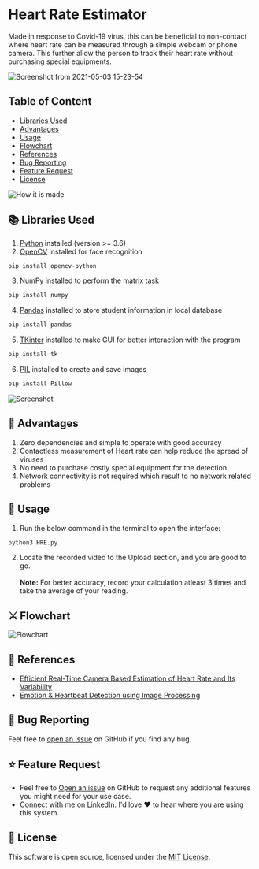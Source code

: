 # Heart Rate Estimator

Made in response to Covid-19 virus, this can be beneficial to non-contact where heart rate can be measured through a simple webcam or phone camera. This further allow the person to track their heart rate without purchasing special equipments.

![Screenshot from 2021-05-03 15-23-54](https://user-images.githubusercontent.com/69477761/167782395-d2793d72-47bb-4727-bde9-2394d98d36cc.png)

## Table of Content
- [Libraries Used](#libraries)
- [Advantages](#advantages)
- [Usage](#usage)
- [Flowchart](#Flowchart)
- [References](#references)
- [Bug Reporting](#bug-reporting)
- [Feature Request](#feature-request)
- [License](#license)

![How it is made](https://user-images.githubusercontent.com/69477761/167783906-c10f9608-58f0-4a56-aecb-5dafcd2bf8b4.png)

<a id="libraries"></a>

## 📚 Libraries Used
1. [Python](https://www.python.org/downloads/) installed (version >= 3.6)
2. [OpenCV](https://pypi.org/project/opencv-python/) installed for face recognition
```sh
pip install opencv-python
```
3. [NumPy](https://numpy.org/install/) installed to perform the matrix task
```sh
pip install numpy
```
4. [Pandas](https://docs.python.org/3/library/tkinter.html) installed to store student information in local database
```sh
pip install pandas
```
5. [TKinter](https://docs.python.org/3/library/tkinter.html) installed to make GUI for better interaction with the program
```sh
pip install tk
```
6. [PIL](https://pypi.org/project/Pillow/) installed to create and save images
```sh
pip install Pillow
```

![Screenshot](https://user-images.githubusercontent.com/69477761/116866715-86321d80-ac29-11eb-8ba4-68df2423d7a3.png)

<a id="advantages"></a>

## 💫 Advantages

1. Zero dependencies and simple to operate with good accuracy
2. Contactless measurement of Heart rate can help reduce the spread of viruses
3. No need to purchase costly special equipment for the detection.
4. Network connectivity is not required which result to no network related problems

<a id="usage"></a>

## 🎩 Usage

1. Run the below command in the terminal to open the interface:
```sh
python3 HRE.py
```
2. Locate the recorded video to the Upload section, and you are good to go.
</br></br><b>Note:</b> For better accuracy, record your calculation atleast 3 times and take the average of your reading.

<a id="Flowchart"></a>

## ⚔️ Flowchart

![Flowchart](https://user-images.githubusercontent.com/69477761/167784189-d35af9a4-4cc0-45b8-85d0-076e8fe43ae4.png)

<a id="references"></a>

## 🔬 References

* [Efficient Real-Time Camera Based Estimation of Heart Rate and Its Variability](https://openaccess.thecvf.com/content_ICCVW_2019/papers/CVPM/Gudi_Efficient_Real-Time_Camera_Based_Estimation_of_Heart_Rate_and_Its_ICCVW_2019_paper.pdf)
* [Emotion & Heartbeat Detection using Image Processing](https://www.ijser.org/researchpaper/Emotion-Heartbeat-Detection-using-Image-Processing.pdf)

<a id="bug-reporting"></a>

## 🐛 Bug Reporting

Feel free to [open an issue](https://github.com/abhishek-iiit/Heart-Rate_Estimation/issues) on GitHub if you find any bug.

<a id="feature-request"></a>

## ⭐ Feature Request

- Feel free to [Open an issue](https://github.com/abhishek-iiit/Heart-Rate_Estimation/issues) on GitHub to request any additional features you might need for your use case.
- Connect with me on [LinkedIn](https://www.linkedin.com/in/abhishek-iiit/). I'd love ❤️️ to hear where you are using this system.

<a id="license"></a>

## 📜 License

This software is open source, licensed under the [MIT License](https://github.com/abhishek-iiit/Heart-Rate_Estimation/blob/main/LICENSE).
